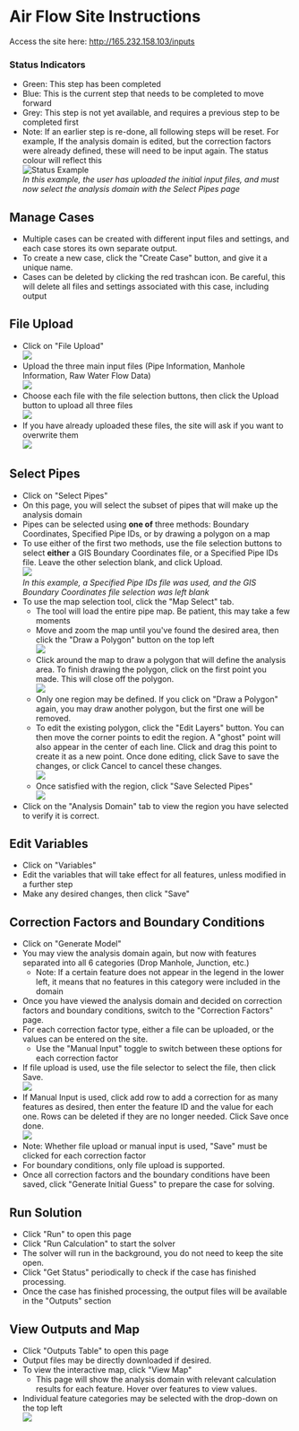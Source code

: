 # Air Flow Site Instructions

Access the site here: http://165.232.158.103/inputs

### Status Indicators
- Green: This step has been completed
- Blue: This is the current step that needs to be completed to move forward
- Grey: This step is not yet available, and requires a previous step to be completed first
- Note: If an earlier step is re-done, all following steps will be reset. For example, If the analysis domain is edited, but the correction factors were already defined, these will need to be input again. The status colour will reflect this  
![Status Example](Status.png)  
*In this example, the user has uploaded the initial input files, and must now select the analysis domain with the Select Pipes page*


## Manage Cases
- Multiple cases can be created with different input files and settings, and each case stores its own separate output. 
- To create a new case, click the "Create Case" button, and give it a unique name. 
- Cases can be deleted by clicking the red trashcan icon. Be careful, this will delete all files and settings associated with this case, including output


## File Upload
- Click on "File Upload"  
![](FileUploadLink.png)
- Upload the three main input files (Pipe Information, Manhole Information, Raw Water Flow Data)  
![](FileUploadSelection.png)
- Choose each file with the file selection buttons, then click the Upload button to upload all three files  
![](FileUploadButton.png)
- If you have already uploaded these files, the site will ask if you want to overwrite them  
![](OverwriteWarning.png)


## Select Pipes
- Click on "Select Pipes"
- On this page, you will select the subset of pipes that will make up the analysis domain
- Pipes can be selected using **one of** three methods: Boundary Coordinates, Specified Pipe IDs, or by drawing a polygon on a map
- To use either of the first two methods, use the file selection buttons to select **either** a GIS Boundary Coordinates file, or a Specified Pipe IDs file. Leave the other selection blank, and click Upload.  
![](SpecifiedIDsUpload.png)  
*In this example, a Specified Pipe IDs file was used, and the GIS Boundary Coordinates file selection was left blank*
- To use the map selection tool, click the "Map Select" tab.
    - The tool will load the entire pipe map. Be patient, this may take a few moments
    - Move and zoom the map until you've found the desired area, then click the "Draw a Polygon" button on the top left  
    ![](SelectPipesMapAddPolygon.png)
    - Click around the map to draw a polygon that will define the analysis area. To finish drawing the polygon, click on the first point you made. This will close off the polygon.  
    ![](SelectPipesMapRegion.png)
    - Only one region may be defined. If you click on "Draw a Polygon" again, you may draw another polygon, but the first one will be removed.
    - To edit the existing polygon, click the "Edit Layers" button. You can then move the corner points to edit the region. A "ghost" point will also appear in the center of each line. Click and drag this point to create it as a new point. Once done editing, click Save to save the changes, or click Cancel to cancel these changes.  
    ![](SelectPipesMapRegionEdit.png)
    - Once satisfied with the region, click "Save Selected Pipes"  
    ![](SelectPipesMapSave.png)
- Click on the "Analysis Domain" tab to view the region you have selected to verify it is correct. 


## Edit Variables
- Click on "Variables"
- Edit the variables that will take effect for all features, unless modified in a further step
- Make any desired changes, then click "Save"


## Correction Factors and Boundary Conditions
- Click on "Generate Model"
- You may view the analysis domain again, but now with features separated into all 6 categories (Drop Manhole, Junction, etc.) 
  - Note: If a certain feature does not appear in the legend in the lower left, it means that no features in this category were included in the domain
- Once you have viewed the analysis domain and decided on correction factors and boundary conditions, switch to the "Correction Factors" page. 
- For each correction factor type, either a file can be uploaded, or the values can be entered on the site.
  - Use the "Manual Input" toggle to switch between these options for each correction factor
- If file upload is used, use the file selector to select the file, then click Save.  
![](CorrectionFactorFile.png)
- If Manual Input is used, click add row to add a correction for as many features as desired, then enter the feature ID and the value for each one. Rows can be deleted if they are no longer needed. Click Save once done.  
![](CorrectionFactorManual.png)
- Note: Whether file upload or manual input is used, "Save" must be clicked for each correction factor
- For boundary conditions, only file upload is supported. 
- Once all correction factors and the boundary conditions have been saved, click "Generate Initial Guess" to prepare the case for solving. 


## Run Solution
- Click "Run" to open this page
- Click "Run Calculation" to start the solver
- The solver will run in the background, you do not need to keep the site open. 
- Click "Get Status" periodically to check if the case has finished processing. 
- Once the case has finished processing, the output files will be available in the "Outputs" section


## View Outputs and Map
- Click "Outputs Table" to open this page
- Output files may be directly downloaded if desired. 
- To view the interactive map, click "View Map"
  - This page will show the analysis domain with relevant calculation results for each feature. Hover over features to view values. 
- Individual feature categories may be selected with the drop-down on the top left  
![](FeatureSelection.png)